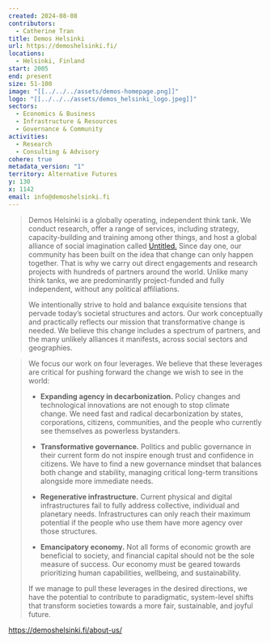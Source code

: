```yaml
---
created: 2024-08-08
contributors:
  - Catherine Tran
title: Demos Helsinki
url: https://demoshelsinki.fi/
locations:
  - Helsinki, Finland
start: 2005
end: present
size: 51-100
image: "[[../../../assets/demos-homepage.png]]"
logo: "[[../../../assets/demos_helsinki_logo.jpeg]]"
sectors:
  - Economics & Business
  - Infrastructure & Resources
  - Governance & Community
activities:
  - Research
  - Consulting & Advisory
cohere: true
metadata_version: "1"
territory: Alternative Futures
y: 130
x: 1142
email: info@demoshelsinki.fi
---
```

>Demos Helsinki is a globally operating, independent think tank. We conduct research, offer a range of services, including strategy, capacity-building and training among other things, and host a global alliance of social imagination called [Untitled.](http://untitled.community/) Since day one, our community has been built on the idea that change can only happen together. That is why we carry out direct engagements and research projects with hundreds of partners around the world. Unlike many think tanks, we are predominantly project-funded and fully independent, without any political affiliations.
>
>We intentionally strive to hold and balance exquisite tensions that pervade today’s societal structures and actors. Our work conceptually and practically reflects our mission that transformative change is needed. We believe this change includes a spectrum of partners, and the many unlikely alliances it manifests, across social sectors and geographies.

>We focus our work on four leverages. We believe that these leverages are critical for pushing forward the change we wish to see in the world:
>
>- **Expanding agency in decarbonization.** Policy changes and technological innovations are not enough to stop climate change. We need fast and radical decarbonization by states, corporations, citizens, communities, and the people who currently see themselves as powerless bystanders.
>
>- **Transformative governance.** Politics and public governance in their current form do not inspire enough trust and confidence in citizens. We have to find a new governance mindset that balances both change and stability, managing critical long-term transitions alongside more immediate needs.
>
>- **Regenerative infrastructure.** Current physical and digital infrastructures fail to fully address collective, individual and planetary needs. Infrastructures can only reach their maximum potential if the people who use them have more agency over those structures.
>
>- **Emancipatory economy.** Not all forms of economic growth are beneficial to society, and financial capital should not be the sole measure of success. Our economy must be geared towards prioritizing human capabilities, wellbeing, and sustainability.
>
>If we manage to pull these leverages in the desired directions, we have the potential to contribute to paradigmatic, system-level shifts that transform societies towards a more fair, sustainable, and joyful future.

https://demoshelsinki.fi/about-us/











